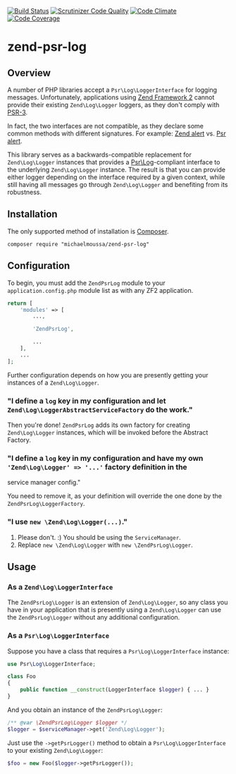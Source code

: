 [![Build Status](https://travis-ci.org/michaelmoussa/zend-psr-log.svg?branch=master)](https://travis-ci.org/michaelmoussa/zend-psr-log)
[![Scrutinizer Code Quality](https://scrutinizer-ci.com/g/michaelmoussa/zend-psr-log/badges/quality-score.png?b=master)](https://scrutinizer-ci.com/g/michaelmoussa/zend-psr-log/?branch=master)
[![Code Climate](https://codeclimate.com/github/michaelmoussa/zend-psr-log/badges/gpa.svg)](https://codeclimate.com/github/michaelmoussa/zend-psr-log)
[![Code Coverage](https://scrutinizer-ci.com/g/michaelmoussa/zend-psr-log/badges/coverage.png?b=master)](https://scrutinizer-ci.com/g/michaelmoussa/zend-psr-log/?branch=master)

# zend-psr-log

## Overview

A number of PHP libraries accept a `Psr\Log\LoggerInterface` for logging messages. Unfortunately, applications using
[Zend Framework 2](https://github.com/zendframework/zf2) cannot provide their existing `Zend\Log\Logger` loggers, as
they don't comply with [PSR-3](https://github.com/php-fig/fig-standards/blob/master/accepted/PSR-3-logger-interface.md).

In fact, the two interfaces are not compatible, as they declare some common methods with different
signatures. For example:
[Zend alert](https://github.com/zendframework/zf2/blob/master/library/Zend/Log/LoggerInterface.php#L28) vs.
[Psr alert](https://github.com/php-fig/log/blob/master/Psr/Log/LoggerInterface.php#L41).

This library serves as a backwards-compatible replacement for `Zend\Log\Logger` instances that provides a
[Psr\Log](https://github.com/php-fig/log)-compliant interface to the underlying `Zend\Log\Logger` instance. The
result is that you can provide either logger depending on the interface required by a given context, while still
having all messages go through `Zend\Log\Logger` and benefiting from its robustness.

## Installation

The only supported method of installation is [Composer](https://getcomposer.org/).

`composer require "michaelmoussa/zend-psr-log"`

## Configuration

To begin, you must add the `ZendPsrLog` module to your `application.config.php` module list as with any ZF2 application.

```php
return [
    'modules' => [
        ...,

        'ZendPsrLog',

        ...
    ],
    ...
];
```

Further configuration depends on how you are presently getting your instances of a `Zend\Log\Logger`.

### "I define a `log` key in my configuration and let `Zend\Log\LoggerAbstractServiceFactory` do the work."

Then you're done! `ZendPsrLog` adds its own factory for creating `Zend\Log\Logger` instances, which will be invoked
before the Abstract Factory.

### "I define a `log` key in my configuration and have my own `'Zend\Log\Logger' => '...'` factory definition in the
service manager config."

You need to remove it, as your definition will override the one done by the `ZendPsrLog\LoggerFactory`.

### "I use `new \Zend\Log\Logger(...)`."

1. Please don't. :) You should be using the `ServiceManager`.
2. Replace `new \Zend\Log\Logger` with `new \ZendPsrLog\Logger`.

## Usage

### As a `Zend\Log\LoggerInterface`

The `ZendPsrLog\Logger` is an extension of `Zend\Log\Logger`, so any class you have in your application that is
presently using a `Zend\Log\Logger` can use the `ZendPsrLog\Logger` without any additional configuration.

### As a `Psr\Log\LoggerInterface`

Suppose you have a class that requires a `Psr\Log\LoggerInterface` instance:

```php
use Psr\Log\LoggerInterface;

class Foo
{
    public function __construct(LoggerInterface $logger) { ... }
}
```

And you obtain an instance of the `ZendPsrLog\Logger`:

```php
/** @var \ZendPsrLog\Logger $logger */
$logger = $serviceManager->get('Zend\Log\Logger');
```

Just use the `->getPsrLogger()` method to obtain a `Psr\Log\LoggerInterface` to your existing `Zend\Log\Logger`:

```php
$foo = new Foo($logger->getPsrLogger());
```
